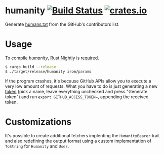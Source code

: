 humanity [![Build Status](https://travis-ci.org/RoxasShadow/humanity.svg?branch=master)](https://travis-ci.org/RoxasShadow/humanity) [![crates.io](http://meritbadge.herokuapp.com/humanity)](https://crates.io/crates/humanity)
========

Generate [humans.txt](http://humanstxt.org) from the GitHub's contributors list.

# Usage
To compile *humanity*, [Rust Nightly](https://www.rust-lang.org/downloads.html) is required.

```sh
$ cargo build --release
$ ./target/release/humanity iron/params
```

If the program crashes, it's because GitHub APIs allow you to execute a very low amount of requests.
What you have to do is just generating a new [token](https://github.com/settings/tokens/new) (pick
a name, leave everything unchecked and press "Generate token") and run `export GITHUB_ACCESS_TOKEN=`,
appending the received token.

# Customizations
It's possible to create additional fetchers implenting the `HumanityBearer` trait and also redefining
the output format using a custom implementation of `ToString` for `Humanity` and `User`.
